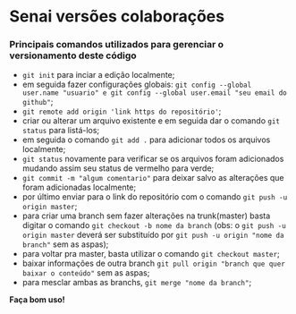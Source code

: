 # Senai versões colaborações
### Principais comandos utilizados para gerenciar o versionamento deste código ###
- ```git init``` para inciar a edição localmente;
- em seguida fazer configurações globais: ```git config --global user.name "usuario" e git config --global user.email "seu email do github"```;
- ```git remote add origin 'link https do repositório'```;
- criar ou alterar um arquivo existente e em seguida dar o comando ```git status``` para listá-los;
- em seguida o comando ```git add .``` para adicionar todos os arquivos localmente;
- ```git status``` novamente para verificar se os arquivos foram adicionados mudando assim seu status de vermelho para verde;
- ```git commit -m "algum comentario"``` para deixar salvo as alterações que foram adicionadas localmente;
- por último enviar para o link do repositório com o comando ```git push -u origin master```;
- para criar uma branch sem fazer alterações na trunk(master) basta digitar o comando ```git checkout -b nome da branch``` (obs: o ```git push -u origin master``` deverá ser substituído por ```git push -u origin "nome da branch"``` sem as aspas);
- para voltar pra master, basta utilizar o comando ```git checkout master```;
- baixar informações de outra branch ```git pull origin "branch que quer baixar o conteúdo"``` sem as aspas;
- para mesclar ambas as branchs, ```git merge "nome da branch"```;

**Faça bom uso!**
